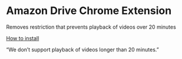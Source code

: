 # Amazon Drive Chrome Extension

Removes restriction that prevents playback of videos over 20 minutes

[How to install](https://timleland.com/amazon-drive-chrome-extension/)

“We don’t support playback of videos longer than 20 minutes.”
